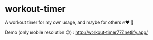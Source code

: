 # workout-timer
A workout timer for my own usage, and maybe for others 🔥♥️ 🙏

Demo (only mobile resolution 😉) : http://workout-timer777.netlify.app/